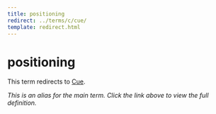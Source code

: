 ```yaml
---
title: positioning
redirect: ../terms/c/cue/
template: redirect.html
---
```


# positioning

This term redirects to [Cue](../terms/c/cue/).

*This is an alias for the main term. Click the link above to view the full definition.*
